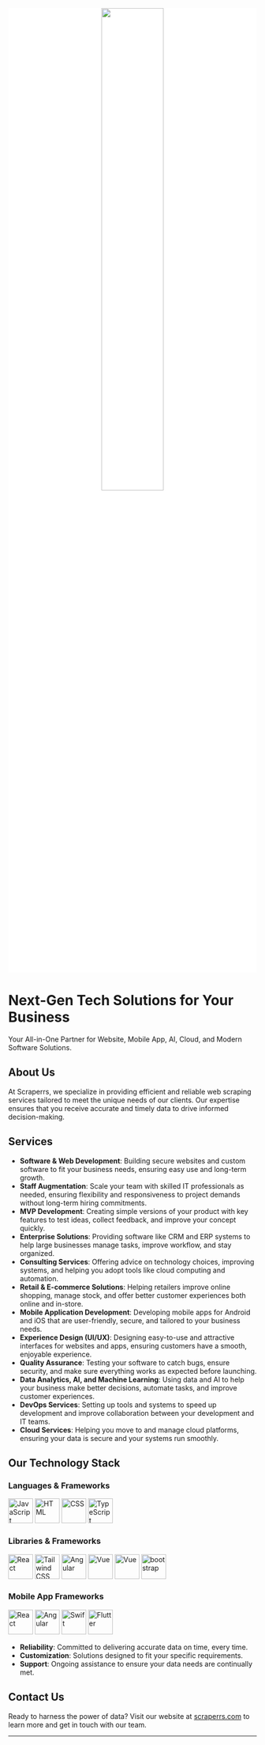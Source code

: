 <div style="background-color:white" align="center">
  <img src="http://scraperrs.com/wp-content/themes/scraperrs-main/assets/images/logo-main.svg" width="50%" />
</div>

# Next-Gen Tech Solutions for Your Business

Your All-in-One Partner for Website, Mobile App, AI, Cloud, and Modern Software Solutions.

## About Us

At Scraperrs, we specialize in providing efficient and reliable web scraping services tailored to meet the unique needs of our clients. Our expertise ensures that you receive accurate and timely data to drive informed decision-making.

## Services

- **Software & Web Development**: Building secure websites and custom software to fit your business needs, ensuring easy use and long-term growth.
- **Staff Augmentation**: Scale your team with skilled IT professionals as needed, ensuring flexibility and responsiveness to project demands without long-term hiring commitments.
- **MVP Development**: Creating simple versions of your product with key features to test ideas, collect feedback, and improve your concept quickly.
- **Enterprise Solutions**: Providing software like CRM and ERP systems to help large businesses manage tasks, improve workflow, and stay organized.
- **Consulting Services**: Offering advice on technology choices, improving systems, and helping you adopt tools like cloud computing and automation.
- **Retail & E-commerce Solutions**: Helping retailers improve online shopping, manage stock, and offer better customer experiences both online and in-store.
- **Mobile Application Development**: Developing mobile apps for Android and iOS that are user-friendly, secure, and tailored to your business needs.
- **Experience Design (UI/UX)**: Designing easy-to-use and attractive interfaces for websites and apps, ensuring customers have a smooth, enjoyable experience.
- **Quality Assurance**: Testing your software to catch bugs, ensure security, and make sure everything works as expected before launching.
- **Data Analytics, AI, and Machine Learning**: Using data and AI to help your business make better decisions, automate tasks, and improve customer experiences.
- **DevOps Services**: Setting up tools and systems to speed up development and improve collaboration between your development and IT teams.
- **Cloud Services**: Helping you move to and manage cloud platforms, ensuring your data is secure and your systems run smoothly.

## Our Technology Stack

### Languages & Frameworks

<p>
  <img src="https://cdn.jsdelivr.net/gh/devicons/devicon/icons/javascript/javascript-original.svg" alt="JavaScript" width="50px"/>
  <img src="https://cdn.jsdelivr.net/gh/devicons/devicon/icons/html5/html5-original.svg" alt="HTML" width="50px"/>
  <img src="https://cdn.jsdelivr.net/gh/devicons/devicon/icons/css3/css3-original.svg" alt="CSS" width="50px"/>
  <img src="https://cdn.jsdelivr.net/gh/devicons/devicon/icons/typescript/typescript-original.svg" alt="TypeScript" width="50px"/>
</p>

### Libraries & Frameworks

<p>
  <img src="https://cdn.jsdelivr.net/gh/devicons/devicon/icons/react/react-original.svg" alt="React" width="50px"/>
  <img src="https://cdn.jsdelivr.net/gh/devicons/devicon/icons/tailwindcss/tailwindcss-original.svg" alt="Tailwind CSS" width="50px"/>
  <img src="https://cdn.jsdelivr.net/gh/devicons/devicon/icons/angular/angular-original.svg" alt="Angular" width="50px"/>
  <img src="https://cdn.jsdelivr.net/gh/devicons/devicon/icons/vuejs/vuejs-original.svg" alt="Vue" width="50px"/>
  <img src="https://cdn.jsdelivr.net/gh/devicons/devicon/icons/sass/sass-original.svg" alt="Vue" width="50px"/>
  <img src="https://cdn.jsdelivr.net/gh/devicons/devicon/icons/bootstrap/bootstrap-original.svg" alt="bootstrap" width="50px"/>
</p>

### Mobile App Frameworks

<p>
  <img src="https://cdn.jsdelivr.net/gh/devicons/devicon/icons/react/react-original.svg" alt="React" width="50px"/>
  <img src="https://cdn.jsdelivr.net/gh/devicons/devicon/icons/kotlin/kotlin-original.svg" alt="Angular" width="50px"/>
  <img src="https://cdn.jsdelivr.net/gh/devicons/devicon/icons/swift/swift-original.svg" alt="Swift" width="50px"/>
  <img src="https://cdn.jsdelivr.net/gh/devicons/devicon/icons/flutter/flutter-original.svg" alt="Flutter" width="50px"/>
</p>

- **Reliability**: Committed to delivering accurate data on time, every time.
- **Customization**: Solutions designed to fit your specific requirements.
- **Support**: Ongoing assistance to ensure your data needs are continually met.

## Contact Us

Ready to harness the power of data? Visit our website at [scraperrs.com](http://scraperrs.com/) to learn more and get in touch with our team.

---
